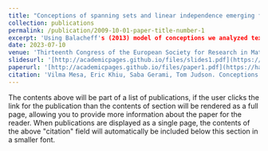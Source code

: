 ```yaml
---
title: "Conceptions of spanning sets and linear independence emerging from examples and student responses to reading questions in an interactive linear algebra textbook"
collection: publications
permalink: /publication/2009-10-01-paper-title-number-1
excerpt: 'Using Balacheff's (2013) model of conceptions we analyzed textbook examples in two sections that modeled the mathematical work needed to answer two reading questions and used the intended conceptions to identify control structures in student responses to those questions. Reading questions are an interactive textbook feature meant to entice students to read the textbook before attending the lesson when such ideas will be discussed; as students provide responses in their interactive textbook, the instructors can learn about how students are thinking about the content before a lesson. We found additional control structures, which suggest additional conceptions beyond the ones promoted in the textbook. We discuss implications for designing these types of questions in interactive textbooks..'
date: 2023-07-10
venue: 'Thirteenth Congress of the European Society for Research in Mathematics Education (CERME13)'
slidesurl: '[http://academicpages.github.io/files/slides1.pdf](https://hal.science/hal-04417611/)'
paperurl: '[http://academicpages.github.io/files/paper1.pdf](https://hal.science/hal-04417611/)'
citation: 'Vilma Mesa, Eric Khiu, Saba Gerami, Tom Judson. Conceptions of spanning sets and linear independence emerging from examples and student responses to reading questions in an interactive linear algebra textbook. Thirteenth Congress of the European Society for Research in Mathematics Education (CERME13), Alfréd Rényi Institute of Mathematics; Eötvös Loránd University of Budapest, Jul 2023, Budapest, Hungary. ⟨hal-04417611⟩'
---
```


The contents above will be part of a list of publications, if the user clicks the link for the publication than the contents of section will be rendered as a full page, allowing you to provide more information about the paper for the reader. When publications are displayed as a single page, the contents of the above "citation" field will automatically be included below this section in a smaller font.
